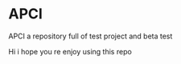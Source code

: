 # APCI
APCI
a repository full of test project and beta test

Hi i hope you re enjoy using this repo
